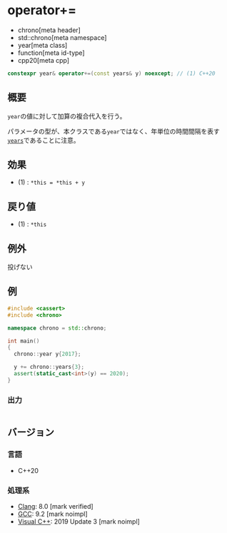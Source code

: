 # operator+=
* chrono[meta header]
* std::chrono[meta namespace]
* year[meta class]
* function[meta id-type]
* cpp20[meta cpp]

```cpp
constexpr year& operator+=(const years& y) noexcept; // (1) C++20
```

## 概要
`year`の値に対して加算の複合代入を行う。

パラメータの型が、本クラスである`year`ではなく、年単位の時間間隔を表す[`years`](/reference/chrono/duration_aliases.md)であることに注意。


## 効果
- (1) : `*this = *this + y`


## 戻り値
- (1) : `*this`


## 例外
投げない


## 例
```cpp example
#include <cassert>
#include <chrono>

namespace chrono = std::chrono;

int main()
{
  chrono::year y{2017};

  y += chrono::years{3};
  assert(static_cast<int>(y) == 2020);
}
```

### 出力
```
```

## バージョン
### 言語
- C++20

### 処理系
- [Clang](/implementation.md#clang): 8.0 [mark verified]
- [GCC](/implementation.md#gcc): 9.2 [mark noimpl]
- [Visual C++](/implementation.md#visual_cpp): 2019 Update 3 [mark noimpl]

